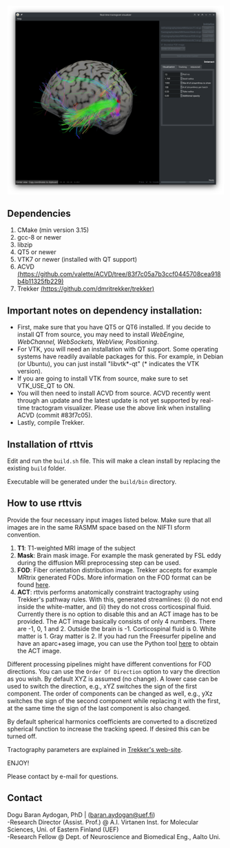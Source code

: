 <img src="gui.png" alt="Real-time tractogram visualizer" width="700" class="center"/>

## Dependencies
1. CMake (min version 3.15)
2. gcc-8 or newer
3. libzip
4. QT5 or newer
5. VTK7 or newer (installed with QT support)
6. ACVD [(https://github.com/valette/ACVD/tree/83f7c05a7b3ccf0445708cea918b4b11325fb229)](https://github.com/valette/ACVD/tree/83f7c05a7b3ccf0445708cea918b4b11325fb229)
7. Trekker [(https://github.com/dmritrekker/trekker)](https://github.com/dmritrekker/trekker)

## Important notes on dependency installation:
- First, make sure that you have QT5 or QT6 installed. If you decide to install QT from source, you may need to install *WebEngine, WebChannel, WebSockets, WebView, Positioning*.
- For VTK, you will need an installation with QT support. Some operating systems have readily available packages for this. For example, in Debian (or Ubuntu), you can just install "libvtk\*-qt" (\* indicates the VTK version).
- If you are going to install VTK from source, make sure to set VTK_USE_QT to ON.
- You will then need to install ACVD from source. ACVD recently went through an update and the latest update is not yet supported by real-time tractogram visualizer. Please use the above link when installing ACVD (commit #83f7c05).
- Lastly, compile Trekker.


## Installation of rttvis

Edit and run the `build.sh` file. This will make a clean install by replacing the existing `build` folder.

Executable will be generated under the `build/bin` directory.


## How to use rttvis

Provide the four necessary input images listed below. Make sure that all images are in the same RASMM space based on the NIFTI sform convention.

1. **T1**: T1-weighted MRI image of the subject
2. **Mask**: Brain mask image. For example the mask generated by FSL eddy during the diffusion MRI preprocessing step can be used.
3. **FOD**: Fiber orientation distribution image. Trekker accepts for example MRtrix generated FODs. More information on the FOD format can be found [here](https://dmritrekker.github.io/manual/trekker.html#tracking-options).
4. **ACT**: rttvis performs anatomically constraint tractography using Trekker's pathway rules. With this, generated streamlines: (i) do not end inside the white-matter, and (ii) they do not cross corticospinal fluid. Currently there is no option to disable this and an ACT image has to be provided. The ACT image basically consists of only 4 numbers. There are -1, 0, 1 and 2. Outside the brain is -1. Corticospinal fluid is 0. White matter is 1. Gray matter is 2. If you had run the Freesurfer pipeline and have an aparc+aseg image, you can use the Python tool [here](https://raw.githubusercontent.com/dmritrekker/trekker/master/extensions/tools/aparc%2Baseg_to_trekkerACTlabels.py) to obtain the ACT image.

Different processing pipelines might have different conventions for FOD directions. You can use the `Order Of Direction` option to vary the direction as you wish. By default XYZ is assumed (no change). A lower case can be used to switch the direction, e.g., xYZ switches the sign of the first component. The order of components can be changed as well, e.g., yXz switches the sign of the second component while replacing it with the first, at the same time the sign of the last component is also changed.

By default spherical harmonics coefficients are converted to a discretized spherical function to increase the tracking speed. If desired this can be turned off.

Tractography parameters are explained in [Trekker's web-site](https://dmritrekker.github.io).

ENJOY!

Please contact by e-mail for questions.

## Contact
Dogu Baran Aydogan, PhD | (<baran.aydogan@uef.fi>) <br>
-Research Director (Assist. Prof.) @ A.I. Virtanen Inst. for Molecular Sciences, Uni. of Eastern Finland (UEF) <br>
-Research Fellow @ Dept. of Neuroscience and Biomedical Eng., Aalto Uni.
